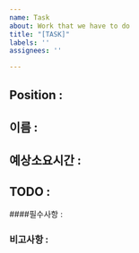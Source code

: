 ```yaml
---
name: Task
about: Work that we have to do
title: "[TASK]"
labels: ''
assignees: ''

---
```


## Position : 

## 이름 : 

## 예상소요시간 : 

## TODO : 

####필수사항 : 

### 비고사항 :
